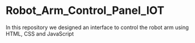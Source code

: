 # Robot_Arm_Control_Panel_IOT
In this repository we designed an interface to control the robot arm using HTML, CSS and JavaScript
